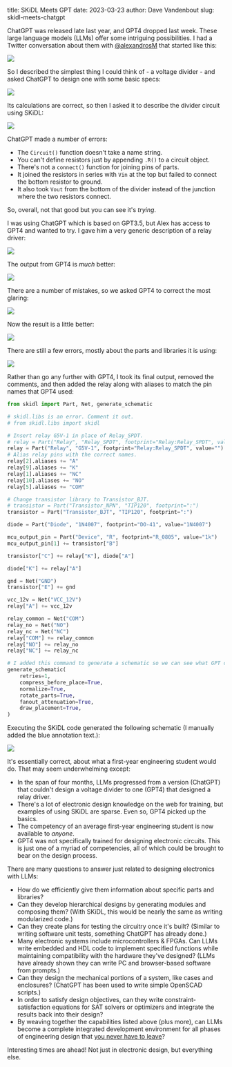 title: SKiDL Meets GPT
date: 2023-03-23
author: Dave Vandenbout
slug: skidl-meets-chatgpt

ChatGPT was released late last year, and GPT4 dropped last week.
These large language models (LLMs) offer some intriguing possibilities.
I had a Twitter conversation about them with [@alexandrosM](https://twitter.com/alexandrosM) that started like this:

![](images/skidl-meets-chatgpt/gpt_twitter_conv_1.png)

So I described the simplest thing I could think of - a voltage divider - and asked
ChatGPT to design one with some basic specs:

![](images/skidl-meets-chatgpt/gpt_twitter_conv_2.png)

Its calculations are correct, so then I asked it to describe the divider circuit using SKiDL:

![](images/skidl-meets-chatgpt/gpt_twitter_conv_3.png)

ChatGPT made a number of errors:

* The `Circuit()` function doesn't take a name string.
* You can't define resistors just by appending `.R()` to a circuit object.
* There's not a `connect()` function for joining pins of parts.
* It joined the resistors in series with `Vin` at the top but failed to connect the bottom resistor to ground.
* It also took `Vout` from the bottom of the divider instead of the junction where the two resistors connect.

So, overall, not that good but you can see it's *trying*.

I was using ChatGPT which is based on GPT3.5, but Alex has access to GPT4 and wanted to try.
I gave him a very generic description of a relay driver:

![](images/skidl-meets-chatgpt/gpt_twitter_conv_4.png)

The output from GPT4 is *much* better:

![](images/skidl-meets-chatgpt/gpt_twitter_conv_5.jpeg)

There are a number of mistakes, so we asked GPT4 to correct the most glaring:

![](images/skidl-meets-chatgpt/gpt_twitter_conv_6.png)

Now the result is a little better:

![](images/skidl-meets-chatgpt/gpt_twitter_conv_7.jpeg)

There are still a few errors, mostly about the parts and libraries it is using:

![](images/skidl-meets-chatgpt/gpt_twitter_conv_8.png)

Rather than go any further with GPT4, I took its final output, removed the comments, and then added the relay along with aliases to match the pin names that GPT4 used:

```python
from skidl import Part, Net, generate_schematic

# skidl.libs is an error. Comment it out.
# from skidl.libs import skidl

# Insert relay G5V-1 in place of Relay_SPDT.
# relay = Part("Relay", "Relay_SPDT", footprint="Relay:Relay_SPDT", value="")
relay = Part("Relay", "G5V-1", footprint="Relay:Relay_SPDT", value="")
# Alias relay pins with the correct names.
relay[2].aliases += "A"
relay[9].aliases += "K"
relay[1].aliases += "NC"
relay[10].aliases += "NO"
relay[5].aliases += "COM"

# Change transistor library to Transistor_BJT.
# transistor = Part("Transistor_NPN", "TIP120", footprint=":")
transistor = Part("Transistor_BJT", "TIP120", footprint=":")

diode = Part("Diode", "1N4007", footprint="DO-41", value="1N4007")

mcu_output_pin = Part("Device", "R", footprint="R_0805", value="1k")
mcu_output_pin[1] += transistor["B"]

transistor["C"] += relay["K"], diode["A"]

diode["K"] += relay["A"]

gnd = Net("GND")
transistor["E"] += gnd

vcc_12v = Net("VCC_12V")
relay["A"] += vcc_12v

relay_common = Net("COM")
relay_no = Net("NO")
relay_nc = Net("NC")
relay["COM"] += relay_common
relay["NO"] += relay_no
relay["NC"] += relay_nc

# I added this command to generate a schematic so we can see what GPT created.
generate_schematic(
    retries=1,
    compress_before_place=True,
    normalize=True,
    rotate_parts=True,
    fanout_attenuation=True,
    draw_placement=True,
)
```

Executing the SKiDL code generated the following schematic (I manually added the blue annotation text.):

![](images/skidl-meets-chatgpt/relay_driver_schematic.png)

It's essentially correct, about what a first-year engineering student would do.
That may seem underwhelming except:

+ In the span of four months, LLMs progressed from a version (ChatGPT) that couldn't design a voltage divider to one (GPT4) that designed a relay driver.
+ There's a lot of electronic design knowledge on the web for training, but examples of using SKiDL are sparse. Even so, GPT4 picked up the basics.
+ The competency of an average first-year engineering student is now available to *anyone*.
+ GPT4 was not specifically trained for designing electronic circuits. This is just one of a myriad of competencies, all of which could be brought to bear on the design process.

There are many questions to answer just related to designing electronics with LLMs:

+ How do we efficiently give them information about specific parts and libraries?
+ Can they develop hierarchical designs by generating modules and composing them? (With SKiDL, this would be nearly the same as writing modularized code.)
+ Can they create plans for testing the circuitry once it's built? (Similar to writing software unit tests, something ChatGPT has already done.)
+ Many electronic systems include microcontrollers & FPGAs. Can LLMs write embedded and HDL code to implement specified functions while maintaining compatibility with the hardware they've designed? (LLMs have already shown they can write PC and browser-based software from prompts.)
+ Can they design the mechanical portions of a system, like cases and enclosures? (ChatGPT has been used to write simple OpenSCAD scripts.)
+ In order to satisfy design objectives, can they write constraint-satisfaction equations for SAT solvers or optimizers and integrate the results back into their design?
+ By weaving together the capabilities listed above (plus more), can LLMs become a complete integrated development environment for all phases of engineering design that [you never have to leave](https://thenewstack.io/oh-the-places-youll-go-when-you-leave-your-ide/)?

Interesting times are ahead! Not just in electronic design, but everything else.
